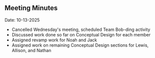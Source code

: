 ## Meeting Minutes
Date: 10-13-2025

* Cancelled Wednesday's meeting, scheduled Team Bob-ding activity
* Discussed work done so far on Conceptual Design for each member
* Assigned revamp work for Noah and Jack
* Assigned work on remaining Conceptual Design sections for Lewis, Allison, and Nathan
